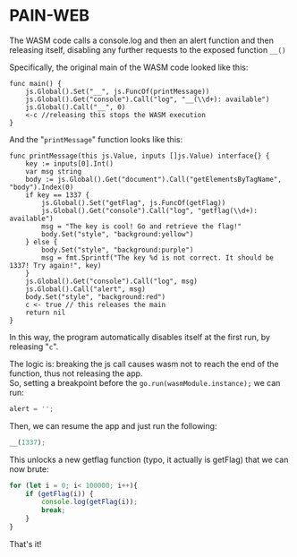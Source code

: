 # PAIN-WEB
The WASM code calls a console.log and then an alert function and then releasing itself, disabling any further requests to the exposed function `__()`

Specifically, the original main of the WASM code looked like this:

```golang
func main() {
	js.Global().Set("__", js.FuncOf(printMessage))
	js.Global().Get("console").Call("log", "__(\\d+): available")
	js.Global().Call("__", 0)
	<-c //releasing this stops the WASM execution
}
```

And the "`printMessage`" function looks like this:

```golang
func printMessage(this js.Value, inputs []js.Value) interface{} {
	key := inputs[0].Int()
	var msg string
	body := js.Global().Get("document").Call("getElementsByTagName", "body").Index(0)
	if key == 1337 {
		js.Global().Set("getFlag", js.FuncOf(getFlag))
		js.Global().Get("console").Call("log", "getflag(\\d+): available")
		msg = "The key is cool! Go and retrieve the flag!"
		body.Set("style", "background:yellow")
	} else {
		body.Set("style", "background:purple")
		msg = fmt.Sprintf("The key %d is not correct. It should be 1337! Try again!", key)
	}
	js.Global().Get("console").Call("log", msg)
	js.Global().Call("alert", msg)
	body.Set("style", "background:red")
	c <- true // this releases the main
	return nil
}
```

In this way, the program automatically disables itself at the first run, by releasing "`c`".

The logic is: breaking the js call causes wasm not to reach the end of the function, thus not releasing the app.\
So, setting a breakpoint before the `go.run(wasmModule.instance);` we can run:
```js
alert = '';
```
Then, we can resume the app and just run the following:
```js
__(1337);
```
This unlocks a new getflag function (typo, it actually is getFlag) that we can now brute:
```js
for (let i = 0; i< 100000; i++){
    if (getFlag(i)) {
        console.log(getFlag(i));
        break;
    }
}
```
That's it!